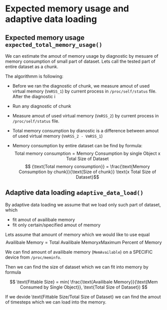# Expected memory usage and adaptive data loading

## Expected memory usage ``` expected_total_memory_usage() ```

We can estimate the amout of memory usage by diagnostic by mesuare of memory consumption of small part of dataset.
Lets call the tested part of entire dataset as a chunk.

The algorithmm is following:

 - Before we ran the diagnostic of chunk, we measure amout of used virtual memory (``` VmRSS_1 ```) by current process in ``` /proc/self/status ``` file. After the diagnostic i

 - Run any diagnostic of chunk  

 - Measure amout of used virtual memory (``` VmRSS_2 ```) by current process in ``` /proc/self/status ``` file. 

 - Total memory consumption by dianostic is a difference between amout of used virtual memory (``` VmRSS_2 - VmRSS_1 ```)

 - Memory consumption by entire dataset can be find by formula:
 $$ {\text{Total memory consumption}} =  \text{Memory Consumption by single Object  x }  \text{Total Size of Dataset} $$ 
 $$ {\text{Total memory consumption}} =   \frac{\text{Memory Consumption by chunk}}{\text{Size of chunk}}   \text{x Total Size of Dataset}$$


## Adaptive data loading ``` adaptive_data_load() ```

By adaptive data loading we assume that we load only such part of dataset, which
 -  fit amout of availibale memory
 - fit only certain/specified amout of memory

Lets assume that amount of memory which we would like to use equal 
$$ \text{Availibale Memory} =  \text{Total Availibale Memory} x \text{Maximum Percent of Memory} $$

We can find amount of availibale memory (``` MemAvailable ```) on a SPECIFIC device from ``` /proc/meminfo ```.

Then we can find the size of dataset which we can fit into memory by formula 

$$   \text{Fittable Size} = min( \frac{\text{Availibale Memory}}{\text{Mem Consumed by Single Object}}, \text{Total Size of Dataset}) $$


If we devide \text{Fittable Size/Total Size of Dataset} we can find the amout of timesteps which we can load into the memory. 
